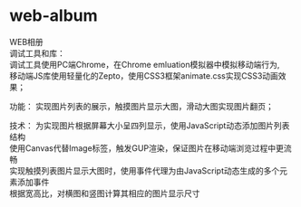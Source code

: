 # web-album
WEB相册</br>
调试工具和库：</br>
调试工具使用PC端Chrome，在Chrome emluation模拟器中模拟移动端行为,</br>
移动端JS库使用轻量化的Zepto，使用CSS3框架animate.css实现CSS3动画效果；</br>

功能：
实现图片列表的展示，触摸图片显示大图，滑动大图实现图片翻页；</br>

技术：
为实现图片根据屏幕大小呈四列显示，使用JavaScript动态添加图片列表结构</br>
使用Canvas代替Image标签，触发GUP渲染，保证图片在移动端浏览过程中更流畅</br>
实现触摸列表图片显示大图时，使用事件代理为由JavaScript动态生成的多个元素添加事件</br>
根据宽高比，对横图和竖图计算其相应的图片显示尺寸</br>
